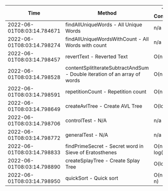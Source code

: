 | Time | Method | Time Complexity | Space Complexity | Repetitions | Java Duration | Kotlin Duration | Machine |
|---|---|---|---|---|---|---|---|
| 2022-06-01T08:03:14.784671 | findAllUniqueWords - All Unique Words | n/a | n/a | 10000 | 1447 | 2357 | Prototype |
| 2022-06-01T08:03:14.798274 | findAllUniqueWordsWithCount - All Words with count | n/a | n/a | 10000 | 1321 | 1513 | Prototype |
| 2022-06-01T08:03:14.798457 | revertText - Reverted Text | O(n) | O(1) | 10000 | 515 | 468 | Prototype |
| 2022-06-01T08:03:14.798528 | contentSplitIterateSubtractAndSum - Double iteration of an array of words | O(n^2) | O(1) | 10000 | 412 | 1776 | Prototype |
| 2022-06-01T08:03:14.798591 | repetitionCount - Repetition count | O(n^2) | O(1) | 10000 | 2485 | 1689 | Prototype |
| 2022-06-01T08:03:14.798649 | createAvlTree - Create AVL Tree | O(log n) | O(n) | 10000 | 260 | 339 | Prototype |
| 2022-06-01T08:03:14.798706 | controlTest - N/A | n/a | n/a | 10000 | 717 | 1200 | Prototype |
| 2022-06-01T08:03:14.798772 | generalTest - N/A | n/a | n/a | 10000 | 211 | 194 | Prototype |
| 2022-06-01T08:03:14.798833 | findPrimeSecret - Secret word in Sieve of Eratosthenes | O(n * log(log n)) | O(n) | 10000 | 687 | 604 | Prototype |
| 2022-06-01T08:03:14.798890 | createSplayTree - Create Splay Tree | O(log n) | O(n) | 10000 | 321 | 630 | Prototype |
| 2022-06-01T08:03:14.798950 | quickSort - Quick sort | O(n * log n) | O(log n) | 10000 | 1281 | 3903 | Prototype |
